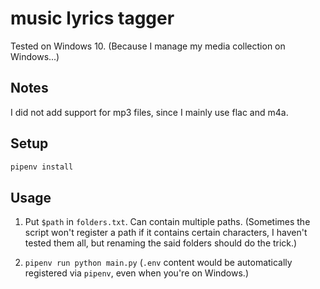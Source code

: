 # music lyrics tagger

Tested on Windows 10. (Because I manage my media collection on Windows...)

## Notes

I did not add support for mp3 files, since I mainly use flac and m4a.

## Setup

```bash
pipenv install
```

## Usage

1. Put `$path` in `folders.txt`. Can contain multiple paths. (Sometimes the script won't register a path if it contains certain characters, I haven't tested them all, but renaming the said folders should do the trick.)

2. `pipenv run python main.py` (`.env` content would be automatically registered via `pipenv`, even when you're on Windows.)
